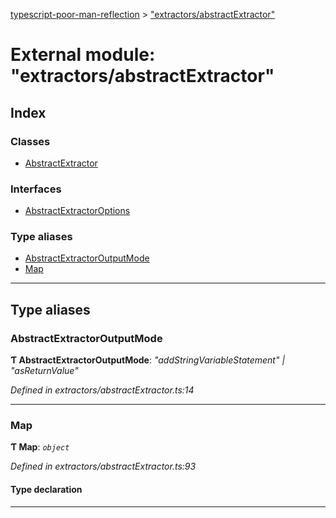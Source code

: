 [typescript-poor-man-reflection](../README.md) > ["extractors/abstractExtractor"](../modules/_extractors_abstractextractor_.md)

# External module: "extractors/abstractExtractor"

## Index

### Classes

* [AbstractExtractor](../classes/_extractors_abstractextractor_.abstractextractor.md)

### Interfaces

* [AbstractExtractorOptions](../interfaces/_extractors_abstractextractor_.abstractextractoroptions.md)

### Type aliases

* [AbstractExtractorOutputMode](_extractors_abstractextractor_.md#abstractextractoroutputmode)
* [Map](_extractors_abstractextractor_.md#map)

---

## Type aliases

<a id="abstractextractoroutputmode"></a>

###  AbstractExtractorOutputMode

**Ƭ AbstractExtractorOutputMode**: *"addStringVariableStatement" \| "asReturnValue"*

*Defined in extractors/abstractExtractor.ts:14*

___
<a id="map"></a>

###  Map

**Ƭ Map**: *`object`*

*Defined in extractors/abstractExtractor.ts:93*

#### Type declaration

[key: `string`]: `V`

___

